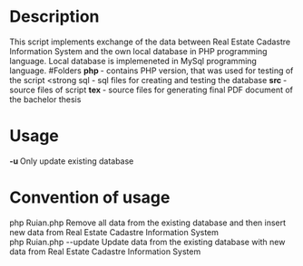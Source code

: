 # Description
This script implements exchange of the data between Real Estate Cadastre Information System and the own local database in PHP programming language. Local database is implemeneted in MySql programming language.
#Folders
<strong> php </strong> - contains PHP version, that was used for testing of the script
<strong sql</strong> - sql files for creating and testing the database
<strong> src </strong> - source files of script
<strong> tex </strong> - source files for generating final PDF document of the bachelor thesis
# Usage
<strong> -u </strong>Only update existing database<br>
# Convention of usage
php Ruian.php    Remove all data from the existing database and then insert new data from Real Estate Cadastre Information System<br>
php Ruian.php --update Update data from the existing database with new data from Real Estate Cadastre Information System<br>
